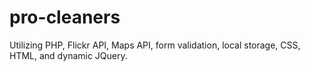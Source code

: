 pro-cleaners
============

Utilizing PHP, Flickr API, Maps API, form validation, local storage, CSS, HTML, and dynamic JQuery.
